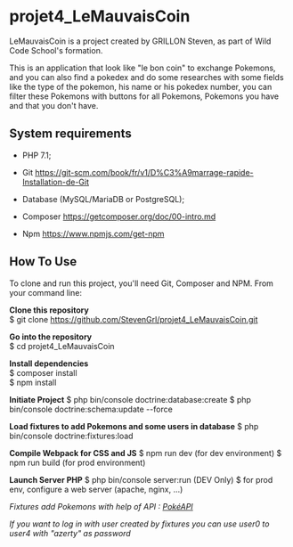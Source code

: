 # projet4_LeMauvaisCoin

LeMauvaisCoin is a project created by GRILLON Steven, as part of Wild Code School's formation.

This is an application that look like "le bon coin" to exchange Pokemons, and you can also find a pokedex and do some researches with some fields like the type of the pokemon, his name or his pokedex number, you can filter these Pokemons with buttons for all Pokemons, Pokemons you have and that you don't have.

System requirements
-------------------

* PHP 7.1;

* Git https://git-scm.com/book/fr/v1/D%C3%A9marrage-rapide-Installation-de-Git

* Database (MySQL/MariaDB or PostgreSQL);

* Composer https://getcomposer.org/doc/00-intro.md

* Npm https://www.npmjs.com/get-npm


How To Use
----------

To clone and run this project, you'll need Git, Composer and NPM. From your command line:

**Clone this repository**  
$ git clone https://github.com/StevenGrl/projet4_LeMauvaisCoin.git

**Go into the repository**  
$ cd projet4_LeMauvaisCoin

**Install dependencies**  
$ composer install  
$ npm install  

**Initiate Project**
$ php bin/console doctrine:database:create
$ php bin/console doctrine:schema:update --force

**Load fixtures to add Pokemons and some users in database**
$ php bin/console doctrine:fixtures:load

**Compile Webpack for CSS and JS**
$ npm run dev (for dev environment)
$ npm run build (for prod environment)

**Launch Server PHP**
$ php bin/console server:run (DEV Only)
$ for prod env, configure a web server (apache, nginx, ...)

*Fixtures add Pokemons with help of API : [PokéAPI](https://pokeapi.co/)*

*If you want to log in with user created by fixtures you can use user0 to user4 with "azerty" as password*
